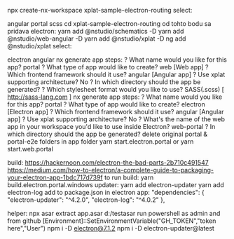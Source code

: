 npx create-nx-workspace xplat-sample-electron-routing
select:

angular
portal
scss
cd xplat-sample-electron-routing
od tohto bodu sa pridava electron:
yarn add @nstudio/schematics -D
yarn add @nstudio/web-angular -D
yarn add @nstudio/xplat -D
ng add @nstudio/xplat
select:

electron
angular
nx generate app
steps:
? What name would you like for this app? portal
? What type of app would like to create? web [Web app]
? Which frontend framework should it use? angular [Angular app]
? Use xplat supporting architecture? No
? In which directory should the app be generated?
? Which stylesheet format would you like to use? SASS(.scss) [ http://sass-lang.com ]
nx generate app
steps:
? What name would you like for this app? portal
? What type of app would like to create? electron [Electron app]
? Which frontend framework should it use? angular [Angular app]
? Use xplat supporting architecture? No
? What's the name of the web app in your workspace you'd like to use inside Electron? web-portal
? In which directory should the app be generated?
delete original portal & portal-e2e folders in app folder
yarn start.electron.portal
or
yarn start.web.portal


build:
https://hackernoon.com/electron-the-bad-parts-2b710c491547
https://medium.com/how-to-electron/a-complete-guide-to-packaging-your-electron-app-1bdc717d739f
to run build:
yarn build.electron.portal.windows
updater:
yarn add electron-updater
yarn add electron-log
add to package.json in electron app:
  "dependencies": {
    "electron-updater": "^4.2.0",
    "electron-log": "^4.0.2"
  },

helper: npx asar extract app.asar d:/testasar
run powershell as admin and from github
[Environment]::SetEnvironmentVariable("GH_TOKEN","token here","User")
npm i -D electron@7.1.2
npm i -D  electron-updater@latest

